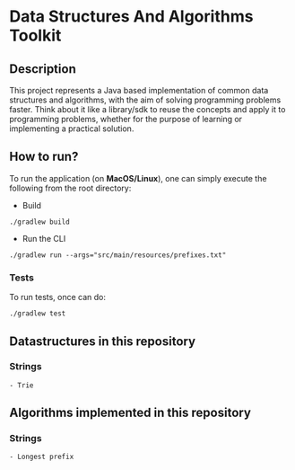# Data Structures And Algorithms Toolkit

## Description

This project represents a Java based implementation of common data structures and algorithms, with the aim
of solving programming problems faster. Think about it like a library/sdk to reuse the concepts and apply it to
programming problems, whether for the purpose of learning or implementing a practical solution. 


## How to run?

To run the application (on **MacOS/Linux**), one can simply execute the following from the root directory:
- Build
```shell
./gradlew build
```

- Run the CLI
```shell
./gradlew run --args="src/main/resources/prefixes.txt"
```

### Tests

To run tests, once can do:

```shell
./gradlew test
```

## Datastructures in this repository
### Strings
    - Trie 

## Algorithms implemented in this repository
### Strings
    - Longest prefix 
